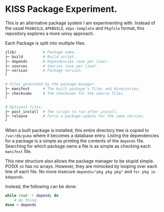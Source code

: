 # KISS Package Experiment.

This is an alternative package system I am experimenting with. Instead of the usual `PKGBUILD`, `APKBUILD`, `xbps-template` and `Pkgfile` format, this repository explores a more unixy approach.

Each Package is split into multiple files.

```sh
zlib/            # Package name.
├─ build         # Build script.
├─ depends       # Dependencies (one per line).
├─ sources       # Sources (one per line).
├─ version       # Package version.
┘

# Files generated by the package manager.
├─ manifest      # The built package's files and directories.
├─ checksums     # The checksums for the source files.
┘

# Optional files.
├─ post_install  # The script to run after install.
├─ release       # Force a package update for the same version.
┘
```

When a built package is installed, this entire directory tree is copied to `/var/db/puke` where it becomes a database entry. Listing the dependencies for a package is a simple as printing the contents of the `depends` file. Searching for which package owns a file is as simple as checking each `manifest` file.

This new structure also allows the package manager to be stupid simple. POSIX `sh` has no arrays. However, they are mimicked by looping over each line of each file. No more insecure `depends="pkg pkg pkg"` and `for pkg in $depends`.

Instead, the following can be done.

```sh
while read -r depend; do
    # do thing.
done < depends
```
